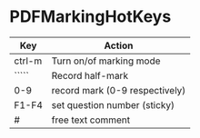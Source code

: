 # PDFMarkingHotKeys

| Key | Action |
| ----------- | ----------- |
| ctrl-m | Turn on/of marking mode |
| ````` | Record half-mark |
| 0-9 | record mark (0-9 respectively) |
| F1-F4 | set question number (sticky) |
| \# | free text comment |
